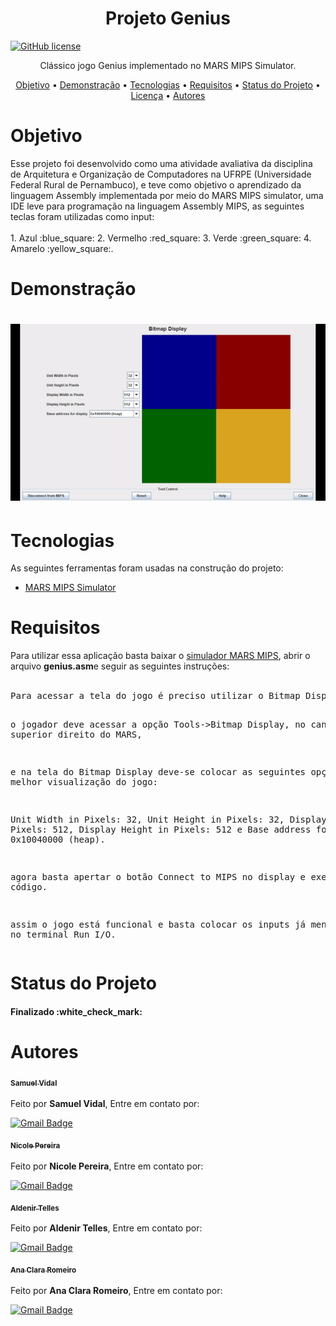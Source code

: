 <h1 align="center">Projeto Genius</h1>

[![GitHub license](https://img.shields.io/github/license/Samuelvidal99/book-finder-app?style=for-the-badge)](https://github.com/Samuelvidal99/projeto-genius/blob/main/LICENSE)

<p align="center">Clássico jogo Genius implementado no MARS MIPS Simulator.</p>

<p align="center">
 <a href="#objetivo">Objetivo</a> •
 <a href="#demonstração">Demonstração</a> • 
 <a href="#tecnologias">Tecnologias</a> • 
 <a href="#requisitos">Requisitos</a> • 
 <a href="#status-do-projeto">Status do Projeto</a> • 
 <a href="https://github.com/Samuelvidal99/book-finder-app/blob/master/LICENSE">Licença</a> • 
 <a href="#autores">Autores</a>
</p>

<h1>Objetivo</h1>
<p1>Esse projeto foi desenvolvido como uma atividade avaliativa da disciplina de Arquitetura e Organização de Computadores na UFRPE (Universidade Federal Rural de Pernambuco), e teve como objetivo o aprendizado da linguagem Assembly implementada por meio do MARS MIPS simulator, uma IDE leve para programação na linguagem Assembly MIPS, as seguintes teclas foram utilizadas como input:<br><br> 1. Azul	:blue_square: 2. Vermelho :red_square: 3. Verde :green_square: 4. Amarelo :yellow_square:.</p1>

<h1>Demonstração</h1>

<h1 align='center'><img src='./assets/demo.gif'></img></h1>

<h1>Tecnologias</h1>

As seguintes ferramentas foram usadas na construção do projeto:

- [MARS MIPS Simulator](http://courses.missouristate.edu/kenvollmar/mars/index.htm)

<h1>Requisitos</h1>
<p1>Para utilizar essa aplicação basta baixar o <a href=http://courses.missouristate.edu/kenvollmar/mars/download.htm>simulador MARS MIPS</a>, abrir o arquivo <b>genius.asm</b>e seguir as seguintes instruções:<br><br><pre>Para acessar a tela do jogo é preciso utilizar o Bitmap Display do MARS MIPS:

o jogador deve acessar a opção Tools->Bitmap Display, no canto superior direito do MARS, 

e na tela do Bitmap Display deve-se colocar as seguintes opções para melhor visualização do jogo:

Unit Width in Pixels: 32, Unit Height in Pixels: 32, Display Width in Pixels: 512,
Display Height in Pixels: 512 e Base address for display: 0x10040000 (heap).

agora basta apertar o botão Connect to MIPS no display e executar o código.

assim o jogo está funcional e basta colocar os inputs já mencionados no terminal Run I/O.</pre></p1> 

<h1>Status do Projeto</h1>
<h4>Finalizado :white_check_mark:</h4>

<h1>Autores</h1>
<a href="https://github.com/Samuelvidal99"><sub><b>Samuel Vidal</b></sub></a><br><br>
Feito por <b>Samuel Vidal</b>, Entre em contato por: 

[![Gmail Badge](https://img.shields.io/badge/-samuelvsantos2018@gmail.com-c14438?style=flat-square&logo=Gmail&logoColor=white&link=mailto:samuelvsantos2018@gmail.com)](mailto:samuelvsantos2018@gmail.com)

<a href="https://github.com/nicole-pereira"><sub><b>Nicole Pereira</b></sub></a><br><br>
Feito por <b>Nicole Pereira</b>, Entre em contato por: 

[![Gmail Badge](https://img.shields.io/badge/-samuelvsantos2018@gmail.com-c14438?style=flat-square&logo=Gmail&logoColor=white&link=mailto:samuelvsantos2018@gmail.com)](mailto:samuelvsantos2018@gmail.com)

<a href="https://github.com/aldenirtelles"><sub><b>Aldenir Telles</b></sub></a><br><br>
Feito por <b>Aldenir Telles</b>, Entre em contato por: 

[![Gmail Badge](https://img.shields.io/badge/-samuelvsantos2018@gmail.com-c14438?style=flat-square&logo=Gmail&logoColor=white&link=mailto:samuelvsantos2018@gmail.com)](mailto:samuelvsantos2018@gmail.com)

<a href="https://github.com/clararomeiro"><sub><b>Ana Clara Romeiro</b></sub></a><br><br>
Feito por <b>Ana Clara Romeiro</b>, Entre em contato por: 

[![Gmail Badge](https://img.shields.io/badge/-samuelvsantos2018@gmail.com-c14438?style=flat-square&logo=Gmail&logoColor=white&link=mailto:samuelvsantos2018@gmail.com)](mailto:samuelvsantos2018@gmail.com)


